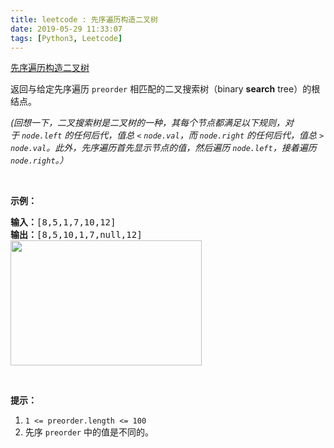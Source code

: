 ```yaml
---
title: leetcode : 先序遍历构造二叉树
date: 2019-05-29 11:33:07
tags: [Python3, Leetcode]
---
```


[先序遍历构造二叉树](https://leetcode-cn.com/problems/construct-binary-search-tree-from-preorder-traversal/)

<p>返回与给定先序遍历&nbsp;<code>preorder</code> 相匹配的二叉搜索树（binary <strong>search</strong> tree）的根结点。</p>

<!-- more -->

<p><em>(回想一下，二叉搜索树是二叉树的一种，其每个节点都满足以下规则，对于&nbsp;<code>node.left</code>&nbsp;的任何后代，值总 <code>&lt;</code> <code>node.val</code>，而 <code>node.right</code> 的任何后代，值总 <code>&gt;</code> <code>node.val</code>。此外，先序遍历首先显示节点的值，然后遍历 <code>node.left</code>，接着遍历 <code>node.right</code>。）</em></p>

<p>&nbsp;</p>

<p><strong>示例：</strong></p>

<pre><strong>输入：</strong>[8,5,1,7,10,12]
<strong>输出：</strong>[8,5,10,1,7,null,12]
<img alt="" src="https://assets.leetcode-cn.com/aliyun-lc-upload/uploads/2019/03/08/1266.png" style="height: 200px; width: 306px;">
</pre>

<p>&nbsp;</p>

<p><strong>提示：</strong></p>

<ol>
	<li><code>1 &lt;= preorder.length &lt;= 100</code></li>
	<li>先序&nbsp;<code>preorder</code>&nbsp;中的值是不同的。</li>
</ol>
